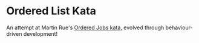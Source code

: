 # Ordered List Kata

An attempt at Martin Rue's
[Ordered Jobs kata](http://invalidcast.com/2011/09/the-ordered-jobs-kata), evolved through behaviour-driven development!
